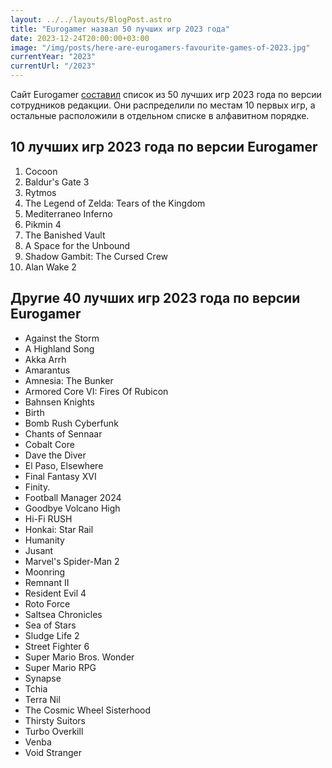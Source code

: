 ```yaml
---
layout: ../../layouts/BlogPost.astro
title: "Eurogamer назвал 50 лучших игр 2023 года"
date: 2023-12-24T20:00:00+03:00
image: "/img/posts/here-are-eurogamers-favourite-games-of-2023.jpg"
currentYear: "2023"
currentUrl: "/2023"
---
```


Сайт Eurogamer [составил](https://www.eurogamer.net/here-are-eurogamers-favourite-games-of-2023) список из 50 лучших игр 2023 года по версии сотрудников редакции. Они распределили по местам 10 первых игр, а остальные расположили в отдельном списке в алфавитном порядке.

## 10 лучших игр 2023 года по версии Eurogamer

1.  Cocoon
2.  Baldur's Gate 3  
3.  Rytmos  
4.  The Legend of Zelda: Tears of the Kingdom  
5.  Mediterraneo Inferno  
6.  Pikmin 4  
7.  The Banished Vault  
8.  A Space for the Unbound  
9.  Shadow Gambit: The Cursed Crew  
10.  Alan Wake 2  

## Другие 40 лучших игр 2023 года по версии Eurogamer

-   Against the Storm
-   A Highland Song  
-   Akka Arrh  
-   Amarantus  
-   Amnesia: The Bunker  
-   Armored Core VI: Fires Of Rubicon
-   Bahnsen Knights  
-   Birth  
-   Bomb Rush Cyberfunk  
-   Chants of Sennaar  
-   Cobalt Core  
-   Dave the Diver  
-   El Paso, Elsewhere  
-   Final Fantasy XVI
-   Finity.  
-   Football Manager 2024  
-   Goodbye Volcano High  
-   Hi-Fi RUSH
-   Honkai: Star Rail  
-   Humanity  
-   Jusant  
-   Marvel's Spider-Man 2  
-   Moonring  
-   Remnant II  
-   Resident Evil 4  
-   Roto Force  
-   Saltsea Chronicles  
-   Sea of Stars  
-   Sludge Life 2  
-   Street Fighter 6  
-   Super Mario Bros. Wonder  
-   Super Mario RPG  
-   Synapse  
-   Tchia  
-   Terra Nil
-   The Cosmic Wheel Sisterhood  
-   Thirsty Suitors  
-   Turbo Overkill  
-   Venba  
-   Void Stranger